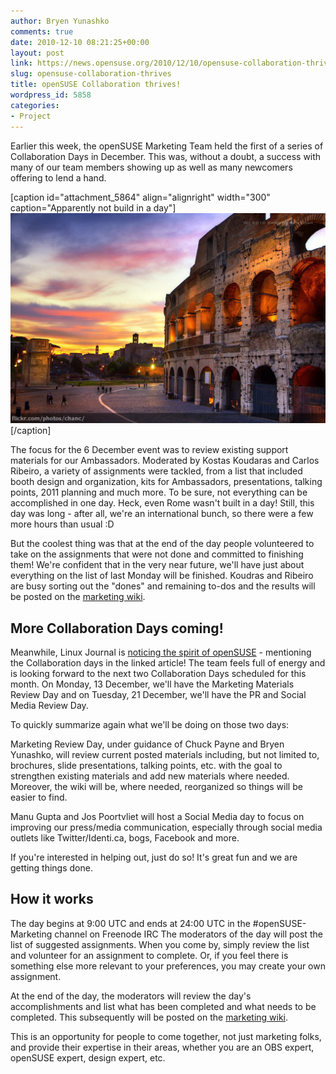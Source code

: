 ```yaml
---
author: Bryen Yunashko
comments: true
date: 2010-12-10 08:21:25+00:00
layout: post
link: https://news.opensuse.org/2010/12/10/opensuse-collaboration-thrives/
slug: opensuse-collaboration-thrives
title: openSUSE Collaboration thrives!
wordpress_id: 5858
categories:
- Project
---
```


Earlier this week, the openSUSE Marketing Team held the first of a series of Collaboration Days in December.  This was, without a doubt, a success with many of our team members showing up as well as many newcomers offering to lend a hand.

[caption id="attachment_5864" align="alignright" width="300" caption="Apparently not build in a day"][![Apparently not build in a day](/wp-content/uploads/2010/12/4757005099_74b8c7311b_b.jpg)](http://www.flickr.com/photos/chanc/)[/caption]

The focus for the 6 December event was to review existing support materials for our Ambassadors.  Moderated by Kostas Koudaras and Carlos Ribeiro, a variety of assignments were tackled, from a list that included booth design and organization, kits for Ambassadors, presentations, talking points, 2011 planning and much more.   To be sure, not everything can be accomplished in one day.  Heck, even Rome wasn't built in a day! Still, this day was long - after all, we're an international bunch, so there were a few more hours than usual :D

But the coolest thing was that at the end of the day people volunteered to take on the assignments that were not done and committed to finishing them! We're confident that in the very near future, we'll have just about everything on the list of last Monday will be finished. Koudras and Ribeiro are busy sorting out the "dones" and remaining to-dos and the results will be posted on the [marketing wiki](http://en.opensuse.org/Portal:Marketing).

<!-- more -->


## More Collaboration Days coming!


Meanwhile, Linux Journal is [noticing the spirit of openSUSE](http://www.linuxjournal.com/content/has-novell-deal-hampered-opensuse) - mentioning the Collaboration days in the linked article! The team feels full of energy and is looking forward to the next two Collaboration Days scheduled for this month. On Monday, 13 December, we'll have the Marketing Materials Review Day and on Tuesday, 21 December, we'll have the PR and Social Media Review Day.

To quickly summarize again what we'll be doing on those two days:

Marketing Review Day, under guidance of Chuck Payne and Bryen Yunashko, will review current posted materials including, but not limited to, brochures, slide presentations, talking points, etc. with the goal to strengthen existing materials and add new materials where needed. Moreover, the wiki will be, where needed, reorganized so things will be easier to find.

Manu Gupta and Jos Poortvliet will host a Social Media day to focus on improving our press/media communication, especially through social media outlets like Twitter/Identi.ca, bogs, Facebook and more.

If you're interested in helping out, just do so! It's great fun and we are getting things done.


## How it works


The day begins at 9:00 UTC and ends at 24:00 UTC in the #openSUSE-Marketing channel on Freenode IRC  The moderators of the day will post the list of suggested assignments.  When you come by, simply review the list and volunteer for an assignment to complete.  Or, if you feel there is something else more relevant to your preferences, you may create your own assignment.

At the end of the day, the moderators will review the day's accomplishments and list what has been completed and what needs to be completed.  This subsequently will be posted on the [marketing wiki](http://en.opensuse.org/Portal:Marketing).

This is an opportunity for people to come together, not just marketing folks, and provide their expertise in their areas, whether you are an OBS expert, openSUSE expert, design expert, etc.
